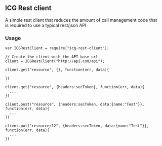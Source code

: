 ## ICG Rest client

A simple rest client that reduces the amount of call management code that is required to use a typical rest/json API

### Usage

    var ICGRestClient = require("icg-rest-client");

    // Create the client with the API base url
    client = ICGRestClient("http://api.com/api");

    client.get("resource", {}, function(err, data){

    })

    client.get("resource", {headers:secToken}, function(err, data){
      ...
    })

    client.post("resource", {headers:secToken, data:{name:"Test"}}, function(err, data){
      ...
    })

    client.put("resource/12", {headers:secToken, data:{name:"Test"}}, function(err, data){
      ...
    })
